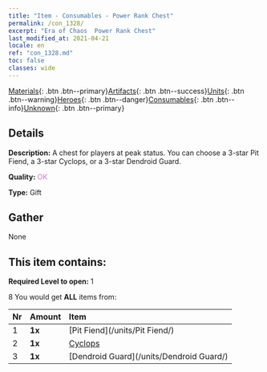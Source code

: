 ```yaml
---
title: "Item - Consumables - Power Rank Chest"
permalink: /con_1328/
excerpt: "Era of Chaos  Power Rank Chest"
last_modified_at: 2021-04-21
locale: en
ref: "con_1328.md"
toc: false
classes: wide
---
```

 [Materials](/Items/){: .btn .btn--primary}[Artifacts](/Items/Artifacts/){: .btn .btn--success}[Units](/Items/Units/){: .btn .btn--warning}[Heroes](/Items/Heroes/){: .btn .btn--danger}[Consumables](/Items/Consumables/){: .btn .btn--info}[Unknown](/Items/Unknown/){: .btn .btn--primary}

## Details
 **Description:** A chest for players at peak status. You can choose a 3-star Pit Fiend, a 3-star Cyclops, or a 3-star Dendroid Guard.

 **Quality:** <span style="color: #DA70D6">OK</span>

 **Type:** Gift

## Gather

  None

## This item contains:

 **Required Level to open:** 1

 8 You would get **ALL** items  from:

  | Nr | Amount |     Item    |
  |:---|:-------|:------------|
  | 1 |  **1x** | [Pit Fiend](/units/Pit Fiend/) |  | 
  | 2 |  **1x** | [Cyclops](/units/Cyclops/) |  | 
  | 3 |  **1x** | [Dendroid Guard](/units/Dendroid Guard/) |  | 
